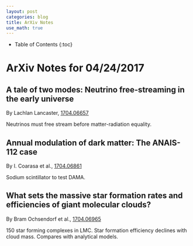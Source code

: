 ```yaml
---
layout: post
categories: blog
title: ArXiv Notes
use_math: true
---
```


* Table of Contents
{:toc}


# ArXiv Notes for 04/24/2017


## A tale of two modes: Neutrino free-streaming in the early universe


By Lachlan Lancaster, [1704.06657](https://arxiv.org/abs/1704.06657)

Neutrinos must free stream before matter-radiation equality.



## Annual modulation of dark matter: The ANAIS-112 case


By I. Coarasa et al., [1704.06861](https://arxiv.org/abs/1704.06861)

Sodium scintillator to test DAMA.

## What sets the massive star formation rates and efficiencies of giant molecular clouds?

By Bram Ochsendorf et al., [1704.06965](https://arxiv.org/abs/1704.06965)

150 star forming complexes in LMC. Star formation efficiency declines
with cloud mass. Compares with analytical models.
